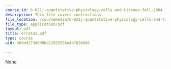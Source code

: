 ```yaml
---
course_id: 6-021j-quantitative-physiology-cells-and-tissues-fall-2004
description: This file covers instructions.
file_location: /coursemedia/6-021j-quantitative-physiology-cells-and-tissues-fall-2004/369dd273d6d8bd22925556e4b7624686_errata1.pdf
file_type: application/pdf
layout: pdf
title: errata1.pdf
type: course
uid: 369dd273d6d8bd22925556e4b7624686

---
```

None